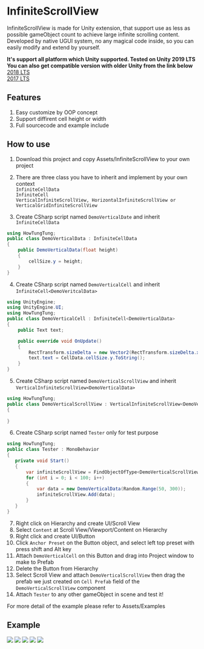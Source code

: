 # InfiniteScrollView
InfiniteScrollView is made for Unity extension, that support use as less as possible gameObject count to achieve large infinite scrolling content. 
Developed by native UGUI system, no any magical code inside, so you can easily modify and extend by yourself.

**It's support all platform which Unity supported. Tested on Unity 2019 LTS**
<br>
**You can also get compatible version with older Unity from the link below**
<br>
[2018 LTS](https://github.com/howtungtung/InfiniteScrollView/tree/Unity2018-LTS)
<br>
[2017 LTS](https://github.com/howtungtung/InfiniteScrollView/tree/Unity2017-LTS)


## Features
1. Easy customize by OOP concept
2. Support diffirent cell height or width
3. Full sourcecode and example include

## How to use
1. Download this project and copy Assets/InfiniteScrollView to your own project
2. There are three class you have to inherit and implement by your own context
  <br> `InfiniteCellData`
  <br> `InfiniteCell`
  <br> `VerticalInfiniteScrollView, HorizontalInfiniteScrollView or VerticalGridInfiniteScrollView`
  
3. Create CSharp script named `DemoVerticalDate` and inherit `InfiniteCellData`
```csharp
using HowTungTung;
public class DemoVerticalData : InfiniteCellData
{
    public DemoVerticalData(float height)
    {
        cellSize.y = height;
    }
}
```
4. Create CSharp script named `DemoVerticalCell` and inherit `InfiniteCell<DemoVeritcalData>`
```csharp
using UnityEngine;
using UnityEngine.UI;
using HowTungTung;
public class DemoVerticalCell : InfiniteCell<DemoVerticalData>
{
    public Text text;

    public override void OnUpdate()
    {
        RectTransform.sizeDelta = new Vector2(RectTransform.sizeDelta.x, CellData.cellSize.y);
        text.text = CellData.cellSize.y.ToString();
    }
}
```
5. Create CSharp script named `DemoVerticalScrollView` and inherit `VerticalInfiniteScrollView<DemoVerticalData>`
```csharp
using HowTungTung;
public class DemoVerticalScrollView : VerticalInfiniteScrollView<DemoVerticalData>
{
    
}
```
6. Create CSharp script named `Tester` only for test purpose
```csharp
using HowTungTung;
public class Tester : MonoBehavior
{
   private void Start()
   {
       var infiniteScrollView = FindObjectOfType<DemoVerticalScrollView>();
       for (int i = 0; i < 100; i++)
       {
           var data = new DemoVerticalData(Random.Range(50, 300));
           infiniteScrollView.Add(data);
       }
   }
}
```
7. Right click on Hierarchy and create UI/Scroll View
8. Select `Content` at Scroll View/Viewport/Content on Hierarchy
9. Right click and create UI/Button
10. Click `Anchor Preset` on the Button object, and select left top preset with press shift and Alt key
11. Attach `DemoVerticalCell` on this Button and drag into Project window to make to Prefab
12. Delete the Button from Hierarchy
13. Select Scroll View and attach `DemoVerticalScrollView` then drag the prefab we just created on `Cell Prefab` field of the `DemoVerticalScrollView` component
14. Attach `Tester` to any other gameObject in scene and test it!

For more detail of the example please refer to Assets/Examples

## Example
<img src="https://i.imgur.com/SjkEqnQ.png">
<img src="https://imgur.com/mk39LUO.png">
<img src="https://imgur.com/13rwdCO.png">
<img src="https://imgur.com/nxdvC1e.png">
<img src="https://imgur.com/wlUMawU.png">
